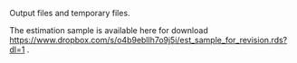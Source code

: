 Output files and temporary files.

The estimation sample is available here for download https://www.dropbox.com/s/o4b9ebllh7o9j5i/est_sample_for_revision.rds?dl=1 .
